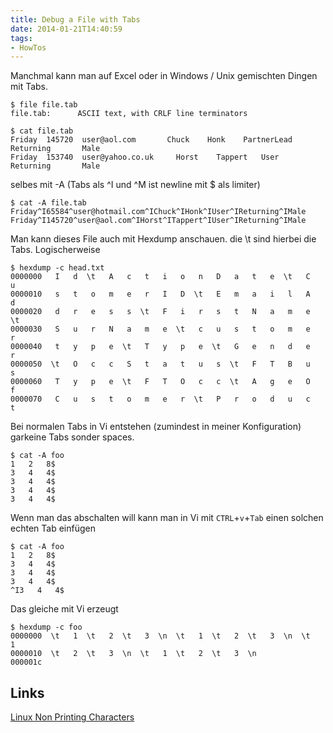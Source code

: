 ```yaml
---
title: Debug a File with Tabs
date: 2014-01-21T14:40:59
tags:
- HowTos
---
```


Manchmal kann man auf Excel oder in Windows / Unix gemischten Dingen mit
Tabs.

~~~
$ file file.tab
file.tab:      ASCII text, with CRLF line terminators
~~~

~~~
$ cat file.tab
Friday  145720  user@aol.com       Chuck    Honk    PartnerLead     Returning       Male
Friday  153740  user@yahoo.co.uk     Horst    Tappert   User    Returning       Male
~~~

selbes mit -A (Tabs als ^I und ^M ist newline mit $ als limiter)

~~~
$ cat -A file.tab
Friday^I65584^user@hotmail.com^IChuck^IHonk^IUser^IReturning^IMale
Friday^I145720^user@aol.com^IHorst^ITappert^IUser^IReturning^IMale
~~~

Man kann dieses File auch mit Hexdump anschauen. die \\t sind hierbei die
Tabs. Logischerweise

~~~
$ hexdump -c head.txt
0000000   I   d  \t   A   c   t   i   o   n   D   a   t   e  \t   C   u
0000010   s   t   o   m   e   r   I   D  \t   E   m   a   i   l   A   d
0000020   d   r   e   s   s  \t   F   i   r   s   t   N   a   m   e  \t
0000030   S   u   r   N   a   m   e  \t   c   u   s   t   o   m   e   r
0000040   t   y   p   e  \t   T   y   p   e  \t   G   e   n   d   e   r
0000050  \t   O   c   c   S   t   a   t   u   s  \t   F   T   B   u   s
0000060   T   y   p   e  \t   F   T   O   c   c  \t   A   g   e   O   f
0000070   C   u   s   t   o   m   e   r  \t   P   r   o   d   u   c   t
~~~

Bei normalen Tabs in Vi entstehen (zumindest in meiner Konfiguration)
garkeine Tabs sonder spaces.

~~~
$ cat -A foo
1   2   8$
3   4   4$
3   4   4$
3   4   4$
3   4   4$
~~~

Wenn man das abschalten will kann man in Vi mit `CTRL`+`v`+`Tab` einen
solchen echten Tab einfügen

~~~
$ cat -A foo
1   2   8$
3   4   4$
3   4   4$
3   4   4$
^I3   4   4$
~~~

Das gleiche mit Vi erzeugt

~~~
$ hexdump -c foo
0000000  \t   1  \t   2  \t   3  \n  \t   1  \t   2  \t   3  \n  \t   1
0000010  \t   2  \t   3  \n  \t   1  \t   2  \t   3  \n
000001c
~~~

## Links

[Linux Non Printing Characters](http://www.if-not-true-then-false.com/2011/linux-display-show-file-contents-tabs-line-breaks-non-printing-characters/)
